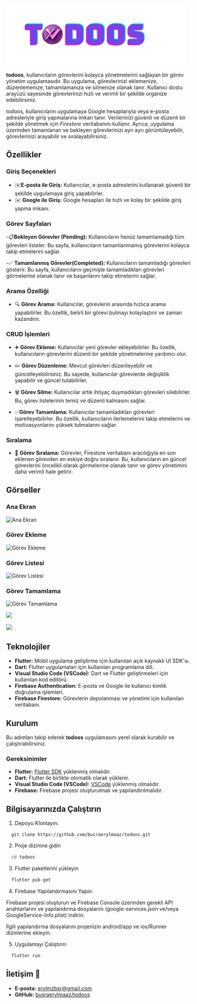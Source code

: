 ![todoos](https://raw.githubusercontent.com/busraerylmaaz/todoosApp/main/assets/images/logo.png)


**todoos**, kullanıcıların görevlerini kolayca yönetmelerini sağlayan bir görev yönetim uygulamasıdır. Bu uygulama, görevlerinizi eklemenize, düzenlemenize, tamamlamanıza ve silmenize olanak tanır. Kullanıcı dostu arayüzü sayesinde görevlerinizi hızlı ve verimli bir şekilde organize edebilirsiniz.

todoos, kullanıcıların uygulamaya Google hesaplarıyla veya e-posta adresleriyle giriş yapmalarına imkan tanır. Verilerinizi güvenli ve düzenli bir şekilde yönetmek için _Firestore_ veritabanını kullanır. Ayrıca, uygulama üzerinden tamamlanan ve bekleyen görevlerinizi ayrı ayrı görüntüleyebilir, görevlerinizi arayabilir ve sıralayabilirsiniz.



## Özellikler

### Giriş Seçenekleri
- ✉️**E-posta ile Giriş:** Kullanıcılar, e-posta adreslerini kullanarak güvenli bir şekilde uygulamaya giriş yapabilirler.
- ✉️ **Google ile Giriş:** Google hesapları ile hızlı ve kolay bir şekilde giriş yapma imkanı.

### Görev Sayfaları
-📋**Bekleyen Görevler (Pending):** Kullanıcıların henüz tamamlamadığı tüm görevleri listeler. Bu sayfa, kullanıcıların tamamlanmamış görevlerini kolayca takip etmelerini sağlar.

-✅ **Tamamlanmış Görevler(Completed):** Kullanıcıların tamamladığı görevleri gösterir. Bu sayfa, kullanıcıların geçmişte tamamladıkları görevleri görmelerine olanak tanır ve başarılarını takip etmelerini sağlar.

### Arama Özelliği
- 🔍 **Görev Arama:** Kullanıcılar, görevlerin arasında hızlıca arama yapabilirler. Bu özellik, belirli bir görevi bulmayı kolaylaştırır ve zaman kazandırır.

### CRUD İşlemleri
- ➕ **Görev Ekleme:** Kullanıcılar yeni görevler ekleyebilirler. Bu özellik, kullanıcıların görevlerini düzenli bir şekilde yönetmelerine yardımcı olur.
- ✏️ **Görev Düzenleme:** Mevcut görevleri düzenleyebilir ve güncelleyebilirsiniz. Bu sayede, kullanıcılar görevlerde değişiklik yapabilir ve güncel tutabilirler.
- 🗑️ **Görev Silme:** Kullanıcılar artık ihtiyaç duymadıkları görevleri silebilirler. Bu, görev listelerinin temiz ve düzenli kalmasını sağlar.

- ✅**Görev Tamamlama:** Kullanıcılar tamamladıkları görevleri işaretleyebilirler. Bu özellik, kullanıcıların ilerlemelerini takip etmelerini ve motivasyonlarını yüksek tutmalarını sağlar.

### Sıralama
- 🔄 **Görev Sıralama:** Görevler, Firestore veritabanı aracılığıyla en son eklenen görevden en eskiye doğru sıralanır. Bu, kullanıcıların en güncel görevlerini öncelikli olarak görmelerine olanak tanır ve görev yönetimini daha verimli hale getirir.

## Görseller


### Ana Ekran
![Ana Ekran](https://r.resimlink.com/97KZsVc2qky.png)



### Görev Ekleme
![Görev Ekleme](https://r.resimlink.com/Qm3AzYadl4.png)

### Görev Listesi

![Görev Listesi](https://r.resimlink.com/yKcP13.png)

### Görev Tamamlama

![Görev Tamamlama](https://r.resimlink.com/NmaYCe1L.png)



![](https://r.resimlink.com/PuZECzlJ.png)



![](https://r.resimlink.com/PoMFEsi2Cq.png)




## Teknolojiler

- **Flutter:** Mobil uygulama geliştirme için kullanılan açık kaynaklı UI SDK'sı.
- **Dart:** Flutter uygulamaları için kullanılan programlama dili.
- **Visual Studio Code (VSCode):** Dart ve Flutter geliştirmeleri için kullanılan kod editörü.
- **Firebase Authentication:** E-posta ve Google ile kullanıcı kimlik doğrulama işlemleri.
- **Firebase Firestore:** Görevlerin depolanması ve yönetimi için kullanılan veritabanı.


## Kurulum

Bu adımları takip ederek **todoos** uygulamasını yerel olarak kurabilir ve çalıştırabilirsiniz.

### Gereksinimler
- **Flutter:** [Flutter SDK](https://flutter.dev/docs/get-started/install) yüklenmiş olmalıdır.
- **Dart:** Flutter ile birlikte otomatik olarak yüklenir.
- **Visual Studio Code (VSCode):** [VSCode](https://code.visualstudio.com/) yüklenmiş olmalıdır.
- **Firebase:** Firebase projesi oluşturulmalı ve yapılandırılmalıdır.

## Bilgisayarınızda Çalıştırın

1. Depoyu Klonlayın:

```bashh
  git clone https://github.com/busraerylmaaz/todoos.git
```

2. Proje dizinine gidin

```bash
  cd todoos
```

3. Flutter paketlerini yükleyin

```bash
  flutter pub get
```

4. Firebase Yapılandırmasını Yapın:

Firebase projesi oluşturun ve Firebase Console üzerinden gerekli API anahtarlarını ve yapılandırma dosyalarını (google-services.json ve/veya GoogleService-Info.plist) indirin.

İlgili yapılandırma dosyalarını projenizin android/app ve ios/Runner dizinlerine ekleyin.

5. Uygulamayı Çalıştırın:

```bash
  flutter run
```



## İletişim 💬

- **E-posta:** [erylmzbsr@gmail.com](mailto:erylmzbsr@gmail.com)
- **GitHub:** [busraerylmaaz/todoos](https://github.com/busraerylmaaz/todoos)
